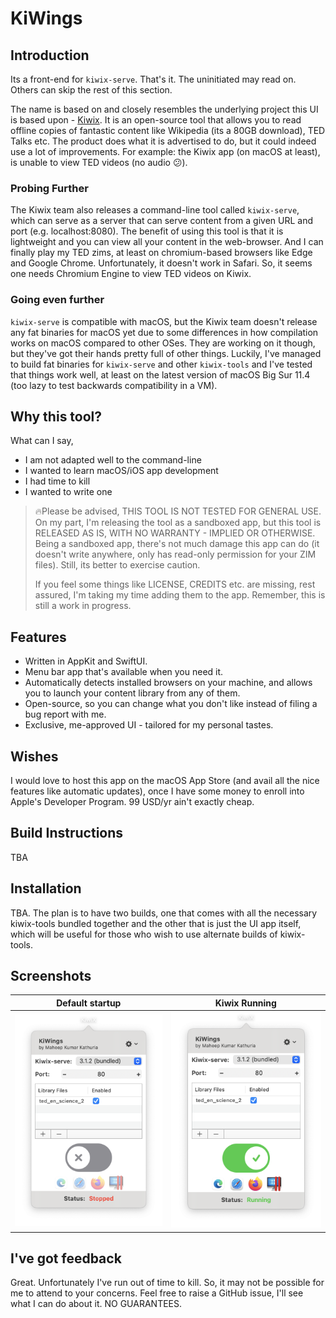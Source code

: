 #  KiWings

## Introduction
Its a front-end for `kiwix-serve`. That's it. The uninitiated may read on. Others can skip the rest of this section.

The name is based on and closely resembles the underlying project this UI is based upon - [Kiwix](https://www.kiwix.org/). It is an open-source tool that allows you to read offline copies of fantastic content like Wikipedia (its a 80GB download), TED Talks etc. The product does what it is advertised to do, but it could indeed use a lot of improvements. For example: the Kiwix app (on macOS at least), is unable to view TED videos (no audio 😕).

### Probing Further
The Kiwix team also releases a command-line tool called `kiwix-serve`, which can serve as a server that can serve content from a given URL and port (e.g. localhost:8080). The benefit of using this tool is that it is lightweight and you can view all your content in the web-browser. And I can finally play my TED zims, at least on chromium-based browsers like Edge and Google Chrome. Unfortunately, it doesn't work in Safari. So, it seems one needs Chromium Engine to view TED videos on Kiwix.

### Going even further
`kiwix-serve` is compatible with macOS, but the Kiwix team doesn't release any fat binaries for macOS yet due to some differences in how compilation works on macOS compared to other OSes. They are working on it though, but they've got their hands pretty full of other things. Luckily, I've managed to build fat binaries for `kiwix-serve` and other `kiwix-tools` and I've tested that things work well, at least on the latest version of macOS Big Sur 11.4 (too lazy to test backwards compatibility in a VM).

## Why this tool?
What can I say,
- I am not adapted well to the command-line
- I wanted to learn macOS/iOS app development
- I had time to kill
- I wanted to write one

> 🔥Please be advised, THIS TOOL IS NOT TESTED FOR GENERAL USE. On my part, I'm releasing the tool as a sandboxed app, but this tool is RELEASED AS IS, WITH NO WARRANTY - IMPLIED OR OTHERWISE. Being a sandboxed app, there's not much damage this app can do (it doesn't write anywhere, only has read-only permission for your ZIM files). Still, its better to exercise caution.
> 
> If you feel some things like LICENSE, CREDITS etc. are missing, rest assured, I'm taking my time adding them to the app. Remember, this is still a work in progress.

## Features
- Written in AppKit and SwiftUI.
- Menu bar app that's available when you need it.
- Automatically detects installed browsers on your machine, and allows you to launch your content library from any of them.
- Open-source, so you can change what you don't like instead of filing a bug report with me.
- Exclusive, me-approved UI - tailored for my personal tastes.

## Wishes
I would love to host this app on the macOS App Store (and avail all the nice features like automatic updates), once I have some money to enroll into Apple's Developer Program. 99 USD/yr ain't exactly cheap.

## Build Instructions
TBA

## Installation
TBA. The plan is to have two builds, one that comes with all the necessary kiwix-tools bundled together and the other that is just the UI app itself, which will be useful for those who wish to use alternate builds of kiwix-tools.

## Screenshots
Default startup                            |  Kiwix Running
:-----------------------------------------:|:------------------------------------------:
![](./screenshots/Screenshot-Stopped.png)  |  ![](./screenshots/Screenshot-Running.png)

## I've got feedback
Great. Unfortunately I've run out of time to kill. So, it may not be possible for me to attend to your concerns. Feel free to raise a GitHub issue, I'll see what I can do about it. NO GUARANTEES.
